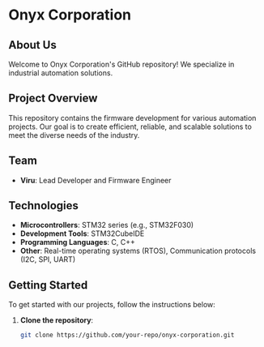 # Onyx Corporation

## About Us
Welcome to Onyx Corporation's GitHub repository! We specialize in industrial automation solutions.

## Project Overview
This repository contains the firmware development for various automation projects. Our goal is to create efficient, reliable, and scalable solutions to meet the diverse needs of the industry.

## Team
- **Viru**: Lead Developer and Firmware Engineer

## Technologies
- **Microcontrollers**: STM32 series (e.g., STM32F030)
- **Development Tools**: STM32CubeIDE
- **Programming Languages**: C, C++
- **Other**: Real-time operating systems (RTOS), Communication protocols (I2C, SPI, UART)

## Getting Started
To get started with our projects, follow the instructions below:

1. **Clone the repository**:
   ```sh
   git clone https://github.com/your-repo/onyx-corporation.git
